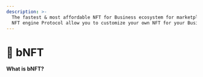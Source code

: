 ```yaml
---
description: >-
  The fastest & most affordable NFT for Business ecosystem for marketplaces. the
  NFT engine Protocol allow you to customize your own NFT for your Business.
---
```


# 📃 bNFT

**What is bNFT?**


